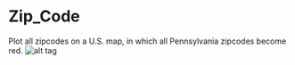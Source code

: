 # Zip_Code
Plot all zipcodes on a U.S. map, in which all Pennsylvania zipcodes become red.
![alt tag](https://github.com/ZitingShen/Zipcode-Search/blob/master/ZipcodeMap/ZipcodeMap.png)
